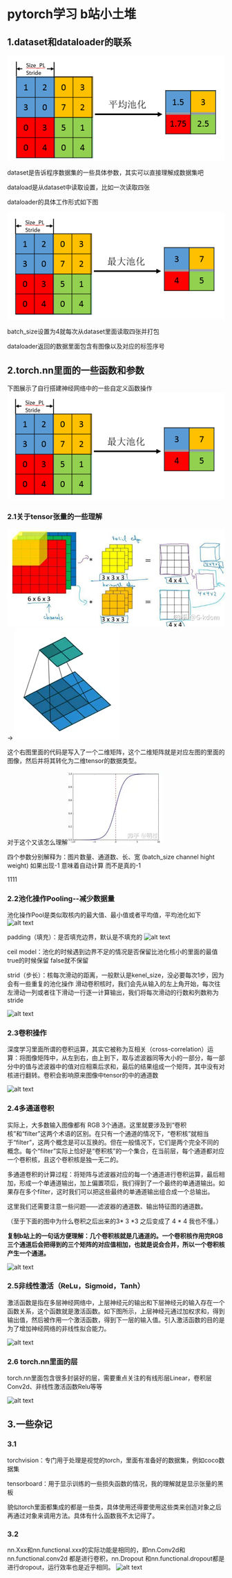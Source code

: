 # pytorch学习 b站小土堆
## 1.dataset和dataloader的联系
![alt text](./image/image.png)

dataset是告诉程序数据集的一些具体参数，其实可以直接理解成数据集吧

dataload是从dataset中读取设置，比如一次读取四张

dataloader的具体工作形式如下图

![alt text](./image/image-1.png)

batch_size设置为4就每次从dataset里面读取四张并打包

dataloader返回的数据里面包含有图像以及对应的标签序号

## 2.torch.nn里面的一些函数和参数
下图展示了自行搭建神经网络中的一些自定义函数操作
![alt text](./image/image-2.png)


### 2.1关于tensor张量的一些理解
![alt text](./image/image-5.png) -> ![alt text](./image/image-3.png) 

这个右图里面的代码是写入了一个二维矩阵，这个二维矩阵就是对应左图的里面的图像，然后并将其转化为二维tensor的数据类型。

对于这个又该怎么理解![alt text](./image/image-6.png)

四个参数分别解释为：图片数量、通道数、长、宽
(batch_size channel hight weight)
如果出现-1 意味着自动计算 而不是真的-1

1111


### 2.2池化操作Pooling--减少数据量
池化操作Pool是类似取核内的最大值、最小值或者平均值，平均池化如下
![alt text](https://i-blog.csdnimg.cn/blog_migrate/81276e1cf53ca571769e6d8a18cf1109.png)


padding（填充）：是否填充边界，默认是不填充的
![alt text](https://pica.zhimg.com/v2-2a2307d5c20551f1a3e8458c7070cf16_b.webp)

ceil model：池化的时候遇到边界不足的情况是否保留比池化核小的里面的最值 true的时候保留 false就不保留

strid（步长）：核每次滑动的距离，一般默认是kenel_size，没必要每次1步，因为会有一些重复的池化操作
滑动卷积核时，我们会先从输入的左上角开始，每次往左滑动一列或者往下滑动一行逐一计算输出，我们将每次滑动的行数和列数称为stride

![alt text](https://pic3.zhimg.com/v2-294159b043a917ea622e1794b4857a34_b.webp)

### 2.3卷积操作

深度学习里面所谓的卷积运算，其实它被称为互相关（cross-correlation）运算：将图像矩阵中，从左到右，由上到下，取与滤波器同等大小的一部分，每一部分中的值与滤波器中的值对应相乘后求和，最后的结果组成一个矩阵，其中没有对核进行翻转。卷积会影响原来图像中tensor的中的通道数

![alt text](https://pica.zhimg.com/v2-705305fee5a050575544c64067405fce_b.webp)

### 2.4多通道卷积
实际上，大多数输入图像都有 RGB 3个通道。这里就要涉及到“卷积核”和“filter”这两个术语的区别。在只有一个通道的情况下，“卷积核”就相当于“filter”，这两个概念是可以互换的。但在一般情况下，它们是两个完全不同的概念。每个“filter”实际上恰好是“卷积核”的一个集合，在当前层，每个通道都对应一个卷积核，且这个卷积核是独一无二的。

多通道卷积的计算过程：将矩阵与滤波器对应的每一个通道进行卷积运算，最后相加，形成一个单通道输出，加上偏置项后，我们得到了一个最终的单通道输出。如果存在多个filter，这时我们可以把这些最终的单通道输出组合成一个总输出。

这里我们还需要注意一些问题——滤波器的通道数、输出特征图的通道数。

（至于下面的图中为什么卷积之后出来的3* 3 *3 之后变成了 4 * 4 我也不懂。）

**复制b站上的一句话方便理解：几个卷积核就是几通道的。一个卷积核作用完RGB三个通道后会把得到的三个矩阵的对应值相加，也就是说会合并，所以一个卷积核产生一个通道。**

![alt text](https://pic3.zhimg.com/v2-fc70463d7f82f7268ee23b7235515f4a_r.jpg)

### 2.5非线性激活（ReLu，Sigmoid，Tanh）
激活函数是指在多层神经网络中，上层神经元的输出和下层神经元的输入存在一个函数关系，这个函数就是激活函数。如下图所示，上层神经元通过加权求和，得到输出值，然后被作用一个激活函数，得到下一层的输入值。引入激活函数的目的是为了增加神经网络的非线性拟合能力。

![alt text](https://pic1.zhimg.com/v2-5858ca1d385fa40c877b324ff488561a_b.webp?consumer=ZHI_MENG)

### 2.6 torch.nn里面的层
torch.nn里面包含很多封装好的层，需要重点关注的有线形层Linear，卷积层Conv2d、非线性激活函数Relu等等

![alt text](https://i-blog.csdnimg.cn/blog_migrate/db8d971ff3e42d103b383546b2e4fe66.png)


## 3.一些杂记
### 3.1
torchvision：专门用于处理是视觉的torch，里面有准备好的数据集，例如coco数据集

tensorboard：用于显示训练的一些损失函数的情况，我的理解就是显示张量的黑板

貌似torch里面都集成的都是一些类，具体使用还得要使用这些类来创造对象之后再通过对象来调用方法。具体有什么函数我不太记得了。

### 3.2
nn.Xxx和nn.functional.xxx的实际功能是相同的，即nn.Conv2d和nn.functional.conv2d 都是进行卷积，nn.Dropout 和nn.functional.dropout都是进行dropout，运行效率也是近乎相同。
![alt text](https://i-blog.csdnimg.cn/blog_migrate/ff059353a56c5d58049ccda19e5ee754.png)